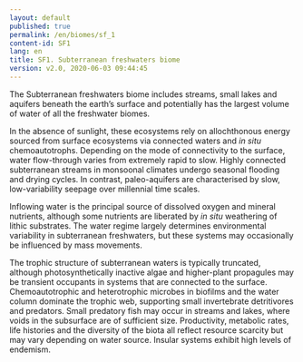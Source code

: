 ```yaml
---
layout: default
published: true
permalink: /en/biomes/sf_1
content-id: SF1
lang: en
title: SF1. Subterranean freshwaters biome
version: v2.0, 2020-06-03 09:44:45
---
```


The Subterranean freshwaters biome includes streams, small lakes and aquifers beneath the earth’s surface and potentially has the largest volume of water of all the freshwater biomes.

In the absence of sunlight, these ecosystems rely on allochthonous energy sourced from surface ecosystems via connected waters and <i>in situ</i> chemoautotrophs. Depending on the mode of connectivity to the surface, water flow-through varies from extremely rapid to slow. Highly connected subterranean streams in monsoonal climates undergo seasonal flooding and drying cycles. In contrast, paleo-aquifers are characterised by slow, low-variability seepage over millennial time scales. 

Inflowing water is the principal source of dissolved oxygen and mineral nutrients, although some nutrients are liberated by <i>in situ</i> weathering of lithic substrates. The water regime largely determines environmental variability in subterranean freshwaters, but these systems may occasionally be influenced by mass movements. 

The trophic structure of subterranean waters is typically truncated, although photosynthetically inactive algae and higher-plant propagules may be transient occupants in systems that are connected to the surface. Chemoautotrophic and heterotrophic microbes in biofilms and the water column dominate the trophic web, supporting small invertebrate detritivores and predators. Small predatory fish may occur in streams and lakes, where voids in the subsurface are of sufficient size. Productivity, metabolic rates, life histories and the diversity of the biota all reflect resource scarcity but may vary depending on water source. Insular systems exhibit high levels of endemism.
